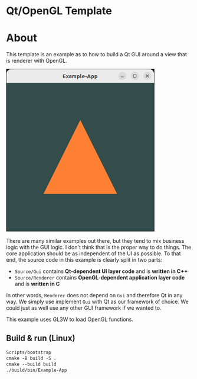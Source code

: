 # Qt/OpenGL Template

# About

This template is an example as to how to build a Qt GUI around a view that is
renderer with OpenGL.

![](screenshot.png)

There are many similar examples out there, but they tend to mix business logic
with the GUI logic. I don't think that is the proper way to do things. The core
application should be as independent of the UI as possible. To that end, the 
source code in this example is clearly split in two parts:

- `Source/Gui` contains **Qt-dependent UI layer code** and is **written in C++**
- `Source/Renderer` contains **OpenGL-dependent application layer code** and is **written in C**

In other words, `Renderer` does not depend on `Gui` and therefore Qt in any way.
We simply use implement `Gui` with Qt as our framework of choice. We could just
as well use any other GUI framework if we wanted to.

This example uses GL3W to load OpenGL functions.

## Build & run (Linux)

```
Scripts/bootstrap
cmake -B build -S .
cmake --build build
./build/bin/Example-App
```
